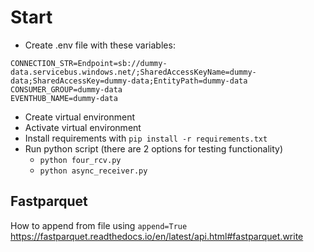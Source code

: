 # Start

- Create .env file with these variables:
```
CONNECTION_STR=Endpoint=sb://dummy-data.servicebus.windows.net/;SharedAccessKeyName=dummy-data;SharedAccessKey=dummy-data;EntityPath=dummy-data
CONSUMER_GROUP=dummy-data
EVENTHUB_NAME=dummy-data
```
- Create virtual environment
- Activate virtual environment
- Install requirements with `pip install -r requirements.txt`
- Run python script (there are 2 options for testing functionality)
    - `python four_rcv.py`
    - `python async_receiver.py`


## Fastparquet

How to append from file using `append=True`
https://fastparquet.readthedocs.io/en/latest/api.html#fastparquet.write
